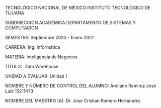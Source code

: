 TECNOLÓGICO​ ​NACIONAL​ ​DE​ ​MÉXICO
INSTITUTO TECNOLÓGICO DE TIJUANA

SUBDIRECCIÓN ACADÉMICA
DEPARTAMENTO DE SISTEMAS Y COMPUTACIÓN

SEMESTRE: 
Septiembre 2020 - Enero 2021

CARRERA: 
Ing. Informática

MATERIA:
Inteligencia de Negocios

TÍTULO:​ ​
Data Warehouse

UNIDAD​ ​A​ ​EVALUAR:​
​Unidad​ ​1

NOMBRE Y NÚMERO DE CONTROL DEL ALUMNO:
Arellano Ramirez José Luis      15211473

NOMBRE DEL MAESTRO (A):
Dr. Jose Cristian Romero Hernandez

